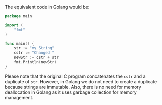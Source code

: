 The equivalent code in Golang would be:

```go
package main

import (
	"fmt"
)

func main() {
	str := "my String"
	cstr := "Changed "
	newStr := cstr + str
	fmt.Println(newStr)
}
```

Please note that the original C program concatenates the `cstr` and a duplicate of `str`. However, in Golang we do not need to create a duplicate because strings are immutable. Also, there is no need for memory deallocation in Golang as it uses garbage collection for memory management.
